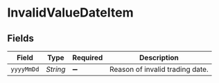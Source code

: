 # InvalidValueDateItem


## Fields

| Field                           | Type                            | Required                        | Description                     |
| ------------------------------- | ------------------------------- | ------------------------------- | ------------------------------- |
| `yyyyMmDd`                      | *String*                        | :heavy_minus_sign:              | Reason of invalid trading date. |